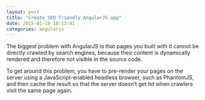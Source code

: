 ```yaml
---
layout: post
title: "Create SEO friendly AngularJS app"
date: 2015-01-10 10:13:01
categories: angularjs
---
```

The biggest problem with AngularJS is that pages you built with it cannot be directly crawled by search engines, because their content is dynamically rendered and therefore not visible in the source code.

To get around this problem, you have to pre-render your pages on the server using a JavaScript-enabled headless browser, such as PhantomJS, and then cache the result so that the server doesn’t get hit when crawlers visit the same page again.
